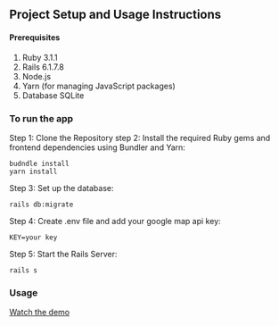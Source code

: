 
## Project Setup and Usage Instructions

#### Prerequisites
1. Ruby 3.1.1
2. Rails 6.1.7.8
3. Node.js
4. Yarn (for managing JavaScript packages)
5. Database SQLite


### To run the app
Step 1: Clone the Repository
step 2: Install the required Ruby gems and frontend dependencies using Bundler and Yarn:
```
budndle install
yarn install
```

Step 3: Set up the database:
```
rails db:migrate
```
Step 4: Create .env file and add your google map api key:
```
KEY=your key
```

Step 5: Start the Rails Server:
```
rails s
```

### Usage
[Watch the demo](./usage.mp4)

